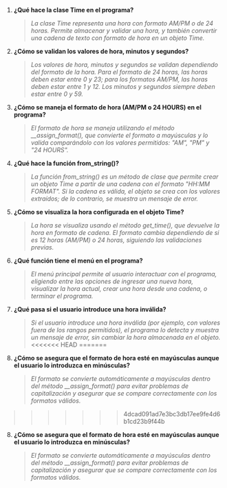 1. **¿Qué hace la clase Time en el programa?**<br>
    > *La clase Time representa una hora con formato AM/PM o de 24 horas. Permite almacenar y validar una hora, y también convertir una cadena de texto con formato de hora en un objeto Time.*<br>

2. **¿Cómo se validan los valores de hora, minutos y segundos?**<br>
    > *Los valores de hora, minutos y segundos se validan dependiendo del formato de la hora. Para el formato de 24 horas, las horas deben estar entre 0 y 23; para los formatos AM/PM, las horas deben estar entre 1 y 12. Los minutos y segundos siempre deben estar entre 0 y 59.*<br>

3. **¿Cómo se maneja el formato de hora (AM/PM o 24 HOURS) en el programa?**<br>
    > *El formato de hora se maneja utilizando el método __assign_format(), que convierte el formato a mayúsculas y lo valida comparándolo con los valores permitidos: "AM", "PM" y "24 HOURS".*<br>

4. **¿Qué hace la función from_string()?**<br>
    > *La función from_string() es un método de clase que permite crear un objeto Time a partir de una cadena con el formato "HH:MM FORMAT". Si la cadena es válida, el objeto se crea con los valores extraídos; de lo contrario, se muestra un mensaje de error.*<br>

5. **¿Cómo se visualiza la hora configurada en el objeto Time?**<br>
    > *La hora se visualiza usando el método get_time(), que devuelve la hora en formato de cadena. El formato cambia dependiendo de si es 12 horas (AM/PM) o 24 horas, siguiendo las validaciones previas.*<br>

6. **¿Qué función tiene el menú en el programa?**<br>
    > *El menú principal permite al usuario interactuar con el programa, eligiendo entre las opciones de ingresar una nueva hora, visualizar la hora actual, crear una hora desde una cadena, o terminar el programa.*<br>

7. **¿Qué pasa si el usuario introduce una hora inválida?**<br>
    > *Si el usuario introduce una hora inválida (por ejemplo, con valores fuera de los rangos permitidos), el programa lo detecta y muestra un mensaje de error, sin cambiar la hora almacenada en el objeto.*<br>
<<<<<<< HEAD
=======

8. **¿Cómo se asegura que el formato de hora esté en mayúsculas aunque el usuario lo introduzca en minúsculas?**<br>
    > *El formato se convierte automáticamente a mayúsculas dentro del método __assign_format() para evitar problemas de capitalización y asegurar que se compare correctamente con los formatos válidos.*<br>
>>>>>>> 4dcad091ad7e3bc3db17ee9fe4d6b1cd23b9f44b

8. **¿Cómo se asegura que el formato de hora esté en mayúsculas aunque el usuario lo introduzca en minúsculas?**<br>
    > *El formato se convierte automáticamente a mayúsculas dentro del método __assign_format() para evitar problemas de capitalización y asegurar que se compare correctamente con los formatos válidos.*<br>
